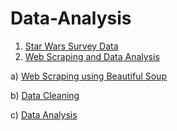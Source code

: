 # Data-Analysis
1) [Star Wars Survey Data](https://github.com/raofida75/PersonalProjects/blob/main/Data%20Analysis%20Projects/Star-wars-survey-data/Star%20wars%20survey.ipynb)
2) [Web Scraping and Data Analysis](https://github.com/raofida75/PersonalProjects/tree/main/Data%20Analysis%20Projects/Web%20Scraping%20and%20Analyzing%20movie%20data)
  
  a) [Web Scraping using Beautiful Soup](https://bit.ly/3eonive)
  
  b) [Data Cleaning](https://bit.ly/3el421T)
  
  c) [Data Analysis](https://bit.ly/3oQ7o1A)
